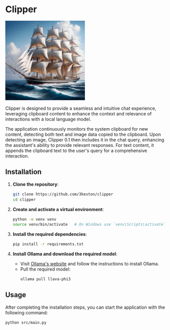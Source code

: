 
# Clipper

<img src="clipper.webp" alt="Clipper Image" width="250" height="250">

Clipper is designed to provide a seamless and intuitive chat experience, leveraging clipboard content to enhance the context and relevance of interactions with a local language model.

The application continuously monitors the system clipboard for new content, detecting both text and image data copied to the clipboard. Upon detecting an image, Clipper 0.1 then includes it in the chat query, enhancing the assistant's ability to provide relevant responses. For text content, it appends the clipboard text to the user's query for a comprehensive interaction.

## Installation

1. **Clone the repository**:
   ```sh
   git clone https://github.com/3keston/clipper
   cd clipper
   ```

2. **Create and activate a virtual environment**:
   ```sh
   python -m venv venv
   source venv/bin/activate   # On Windows use `venv\Scripts\activate`
   ```

3. **Install the required dependencies**:
   ```sh
   pip install -r requirements.txt
   ```

4. **Install Ollama and download the required model**:
   - Visit [Ollama's website](https://ollama.com/) and follow the instructions to install Ollama.
   - Pull the required model:
     ```sh
     ollama pull llava-phi3
     ```

## Usage

After completing the installation steps, you can start the application with the following command:

```sh
python src/main.py
```
